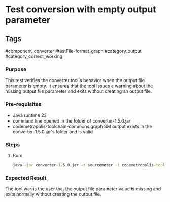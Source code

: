 # Test conversion with empty output parameter 

## Tags
#component_converter #testFile-format_graph #category_output #category_correct_working

### Purpose
This test verifies the converter tool's behavior when the output file parameter is empty. It ensures that the tool issues a warning about the missing output file parameter and exits without creating an output file.

### Pre-requisites

* Java runtime 22
* command line opened in the folder of converter-1.5.0.jar
* codemetropolis-toolchain-commons.graph SM output exists in the converter-1.5.0.jar's folder and is valid	

### Steps
		
1. Run:
	```cmd
	java -jar converter-1.5.0.jar -t sourcemeter -i codemetropolis-toolchain-commons.graph -o
	```

### Expected Result
The tool warns the user that the output file parameter value is missing and exits normally without creating the output file.